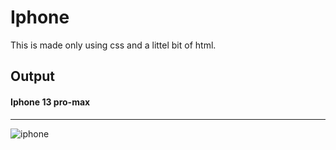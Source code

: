 # Iphone
This is made only using css and a littel bit of html.
## Output 
#### Iphone 13 pro-max
***
![iphone](https://user-images.githubusercontent.com/75003689/169696428-bdd379e2-4ec3-42c1-b9c5-1a2c30030d89.png)
